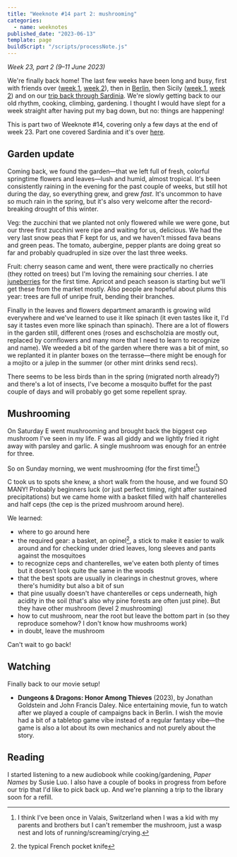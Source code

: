 ```yaml
---
title: "Weeknote #14 part 2: mushrooming"
categories:
  - name: weeknotes
published_date: "2023-06-13"
template: page
buildScript: "/scripts/processNote.js"
---
```


_Week 23, part 2 (9–11 June 2023)_

We're finally back home! The last few weeks have been long and busy, first with friends over ([week 1](/notes/weeknote-9-a-week-of-afternoons/), [week 2](/notes/weeknote-10-a-week-of-aperos/)), then in [Berlin](/notes/weeknote-11-back-in-berlin/), then Sicily ([week 1](/notes/weeknote-12-road-trip-through-the-three-valli-of-sicily/), [week 2](/notes/weeknote-13-climbing-in-western-sicily/)) and on our [trip back through Sardinia](/notes/weeknote-14-part-1-via-a-turris-caralis/). We're slowly getting back to our old rhythm, cooking, climbing, gardening. I thought I would have slept for a week straight after having put my bag down, but no: things are happening!

This is part two of Weeknote #14, covering only a few days at the end of week 23. Part one covered Sardinia and it's over [here](/notes/weeknote-14-part-1-via-a-turris-caralis/).

## Garden update

Coming back, we found the garden—that we left full of fresh, colorful springtime flowers and leaves—lush and humid, almost tropical. It's been consistently raining in the evening for the past couple of weeks, but still hot during the day, so everything grew, and grew _fast_. It's uncommon to have so much rain in the spring, but it's also very welcome after the record-breaking drought of this winter.

Veg: the zucchini that we planted not only flowered while we were gone, but our three first zucchini were ripe and waiting for us, delicious. We had the very last snow peas that F kept for us, and we haven't missed fava beans and green peas. The tomato, aubergine, pepper plants are doing great so far and probably quadrupled in size over the last three weeks.

Fruit: cherry season came and went, there were practically no cherries (they rotted on trees) but I'm loving the remaining sour cherries. I ate [juneberries](/notes/juneberry-serviceberry-saskatoon/) for the first time. Apricot and peach season is starting but we'll get these from the market mostly. Also people are hopeful about plums this year: trees are full of unripe fruit, bending their branches.

Finally in the leaves and flowers department amaranth is growing wild everywhere and we've learned to use it like spinach (it even tastes like it, I'd say it tastes even more like spinach than spinach). There are a lot of flowers in the garden still, different ones (roses and eschscholzia are mostly out, replaced by cornflowers and many more that I need to learn to recognize and name). We weeded a bit of the garden where there was a bit of mint, so we replanted it in planter boxes on the terrasse—there might be enough for a mojito or a julep in the summer (or other mint drinks send recs).

There seems to be less birds than in the spring (migrated north already?) and there's a lot of insects, I've become a mosquito buffet for the past couple of days and will probably go get some repellent spray.

## Mushrooming

On Saturday E went mushrooming and brought back the biggest cep mushroom I've seen in my life. F was all giddy and we lightly fried it right away with parsley and garlic. A single mushroom was enough for an entrée for three.

So on Sunday morning, we went mushrooming (for the first time![^1])

C took us to spots she knew, a short walk from the house, and we found SO MANY! Probably beginners luck (or just perfect timing, right after sustained precipitations) but we came home with a basket filled with half chanterelles and half ceps (the cep is the prized mushroom around here).

We learned:

- where to go around here
- the required gear: a basket, an opinel[^2], a stick to make it easier to walk around and for checking under dried leaves, long sleeves and pants against the mosquitoes
- to recognize ceps and chanterelles, we've eaten both plenty of times but it doesn't look quite the same in the woods
- that the best spots are usually in clearings in chestnut groves, where there's humidity but also a bit of sun
- that pine usually doesn't have chanterelles or ceps underneath, high acidity in the soil (that's also why pine forests are often just pine). But they have other mushroom (level 2 mushrooming)
- how to cut mushroom, near the root but leave the bottom part in (so they reproduce somehow? I don't know how mushrooms work)
- in doubt, leave the mushroom

Can't wait to go back!

## Watching

Finally back to our movie setup!

- **Dungeons & Dragons: Honor Among Thieves** (2023), by Jonathan Goldstein and John Francis Daley. Nice entertaining movie, fun to watch after we played a couple of campaigns back in Berlin. I wish the movie had a bit of a tabletop game vibe instead of a regular fantasy vibe—the game is also a lot about its own mechanics and not purely about the story.

## Reading

I started listening to a new audiobook while cooking/gardening, _Paper Names_ by Susie Luo. I also have a couple of books in progress from before our trip that I'd like to pick back up. And we're planning a trip to the library soon for a refill.

[^1]: I think I've been once in Valais, Switzerland when I was a kid with my parents and brothers but I can't remember the mushroom, just a wasp nest and lots of running/screaming/crying.
[^2]: the typical French pocket knife
